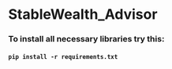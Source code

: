 # StableWealth_Advisor


### To install all necessary libraries try this: 

#### ```pip install -r requirements.txt```
